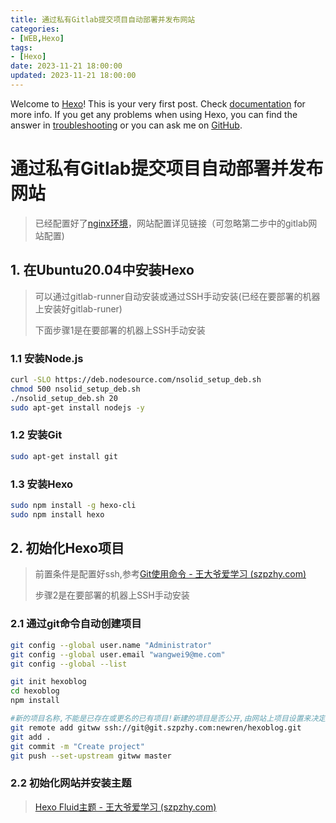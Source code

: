 ```yaml
---
title: 通过私有Gitlab提交项目自动部署并发布网站
categories:
- [WEB,Hexo]
tags:
- [Hexo]
date: 2023-11-21 18:00:00
updated: 2023-11-21 18:00:00
---
```

Welcome to [Hexo](https://hexo.io/)! This is your very first post. Check [documentation](https://hexo.io/docs/) for more info. If you get any problems when using Hexo, you can find the answer in [troubleshooting](https://hexo.io/docs/troubleshooting.html) or you can ask me on [GitHub](https://github.com/hexojs/hexo/issues).



# 通过私有Gitlab提交项目自动部署并发布网站

> 已经配置好了[nginx环境](https://szpzhy.com/2023/11/17/ubuntu20.04_gitlab_nginx/)，网站配置详见链接（可忽略第二步中的gitlab网站配置)



## 1. 在Ubuntu20.04中安装Hexo

> 可以通过gitlab-runner自动安装或通过SSH手动安装(已经在要部署的机器上安装好gitlab-runer)
>
> 下面步骤1是在要部署的机器上SSH手动安装
### 1.1 安装Node.js

```bash
curl -SLO https://deb.nodesource.com/nsolid_setup_deb.sh
chmod 500 nsolid_setup_deb.sh
./nsolid_setup_deb.sh 20
sudo apt-get install nodejs -y
```

### 1.2 安装Git

```bash
sudo apt-get install git
```

### 1.3 安装Hexo

```bash
sudo npm install -g hexo-cli
sudo npm install hexo
```



## 2. 初始化Hexo项目

> 前置条件是配置好ssh,参考[Git使用命令 - 王大爷爱学习 (szpzhy.com)](https://szpzhy.com/2023/11/22/git_users/)
>
> 步骤2是在要部署的机器上SSH手动安装

### 2.1 通过git命令自动创建项目

```bash
git config --global user.name "Administrator"
git config --global user.email "wangwei9@me.com"
git config --global --list

git init hexoblog
cd hexoblog
npm install

#新的项目名称,不能是已存在或更名的已有项目!新建的项目是否公开,由网站上项目设置来决定!
git remote add gitww ssh://git@git.szpzhy.com:newren/hexoblog.git
git add .
git commit -m "Create project"
git push --set-upstream gitww master
```

### 2.2 初始化网站并安装主题

> [Hexo Fluid主题 - 王大爷爱学习 (szpzhy.com)](https://szpzhy.com/2023/11/22/hexo_fluid_theme/)
